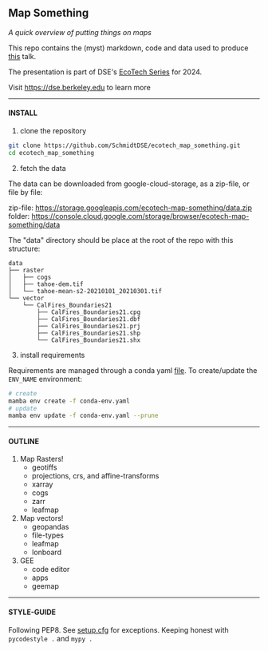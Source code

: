 ## Map Something

_A quick overview of putting things on maps_

This repo contains the (myst) markdown, code and data used to produce [this](https://schmidtdse.github.io/ecotech_map_something/) talk.

The presentation is part of DSE's [EcoTech Series](https://dse.berkeley.edu/news/ecotech-connect
) for 2024.


Visit https://dse.berkeley.edu to learn more

--- 

#### INSTALL

1. clone the repository

```bash
git clone https://github.com/SchmidtDSE/ecotech_map_something.git
cd ecotech_map_something
```

2. fetch the data

The data can be downloaded from google-cloud-storage, as a zip-file, or file by file:

zip-file: https://storage.googleapis.com/ecotech-map-something/data.zip
folder: https://console.cloud.google.com/storage/browser/ecotech-map-something/data

The "data" directory should be place at the root of the repo with this structure:
```
data
├── raster
│	├── cogs
│	├── tahoe-dem.tif
│	└── tahoe-mean-s2-20210101_20210301.tif
└── vector
    └── CalFires_Boundaries21
        ├── CalFires_Boundaries21.cpg
        ├── CalFires_Boundaries21.dbf
        ├── CalFires_Boundaries21.prj
        ├── CalFires_Boundaries21.shp
        └── CalFires_Boundaries21.shx
```

3. install requirements

Requirements are managed through a conda yaml [file](./conda-env.yaml). To create/update the `ENV_NAME` environment:

```bash
# create
mamba env create -f conda-env.yaml
# update
mamba env update -f conda-env.yaml --prune
```

---

#### OUTLINE

1. Map Rasters!
    - geotiffs
    - projections, crs, and affine-transforms
    - xarray
    - cogs
    - zarr
    - leafmap
2. Map vectors!
    - geopandas
    - file-types
    - leafmap
    - lonboard
3. GEE
    - code editor
    - apps
    - geemap

--- 

#### STYLE-GUIDE

Following PEP8. See [setup.cfg](./setup.cfg) for exceptions. Keeping honest with `pycodestyle .` and `mypy .`


